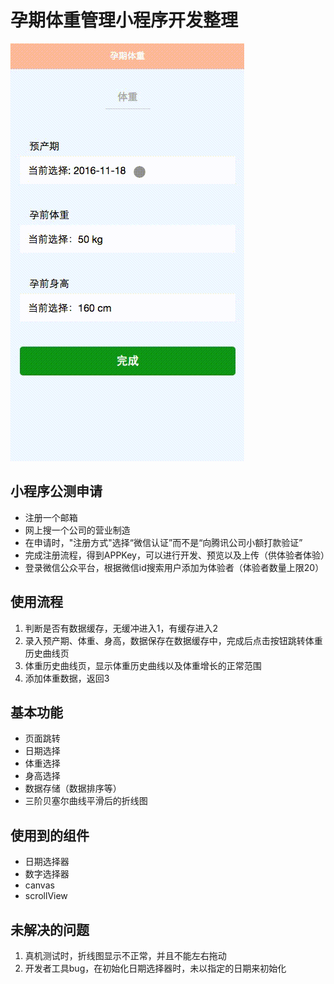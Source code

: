# 孕期体重管理小程序开发整理

![image](https://github.com/jackgreentemp/babyweight/blob/master/weight01.gif)

## 小程序公测申请
- 注册一个邮箱
- 网上搜一个公司的营业制造
- 在申请时，"注册方式"选择“微信认证”而不是“向腾讯公司小额打款验证”
- 完成注册流程，得到APPKey，可以进行开发、预览以及上传（供体验者体验）
- 登录微信公众平台，根据微信id搜索用户添加为体验者（体验者数量上限20）

## 使用流程
1. 判断是否有数据缓存，无缓冲进入1，有缓存进入2
2. 录入预产期、体重、身高，数据保存在数据缓存中，完成后点击按钮跳转体重历史曲线页
3. 体重历史曲线页，显示体重历史曲线以及体重增长的正常范围
4. 添加体重数据，返回3

## 基本功能
- 页面跳转
- 日期选择
- 体重选择
- 身高选择
- 数据存储（数据排序等）
- 三阶贝塞尔曲线平滑后的折线图

## 使用到的组件
- 日期选择器
- 数字选择器
- canvas
- scrollView

## 未解决的问题
1. 真机测试时，折线图显示不正常，并且不能左右拖动
2. 开发者工具bug，在初始化日期选择器时，未以指定的日期来初始化
